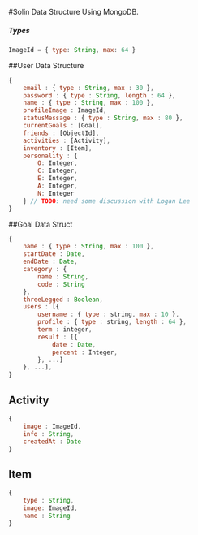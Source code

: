 #Solin Data Structure
Using MongoDB.

##### Types
```js
ImageId = { type: String, max: 64 }
```

##User Data Structure
```js
{
	email : { type : String, max : 30 },
	password : { type : String, length : 64 },
	name : { type : String, max : 100 },
	profileImage : ImageId,
	statusMessage : { type : String, max : 80 },
	currentGoals : [Goal],
	friends : [ObjectId], 
	activities : [Activity],
	inventory : [Item], 
	personality : {
		O: Integer,
		C: Integer,
		E: Integer,
		A: Integer,
		N: Integer
	} // TODO: need some discussion with Logan Lee
}
```

##Goal Data Struct
```js
{
	name : { type : String, max : 100 },
	startDate : Date,
	endDate : Date,
	category : {
		name : String,
		code : String
	},
	threeLegged : Boolean,
	users : [{
		username : { type : string, max : 10 },
		profile : { type : string, length : 64 },
		term : integer,
		result : [{
			date : Date,
			percent : Integer,
		}, ...]
	}, ...],
}
```

## Activity
```js
{
	image : ImageId,
	info : String,
	createdAt : Date
}
```

## Item
```js
{
	type : String,
	image: ImageId,
	name : String 
}
```
